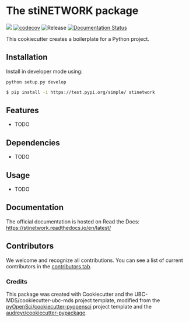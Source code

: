# The stiNETWORK package


![](https://github.com/stinefm/stinetwork/workflows/build/badge.svg) [![codecov](https://codecov.io/gh/stinefm/stinetwork/branch/main/graph/badge.svg)](https://codecov.io/gh/stinefm/stinetwork) ![Release](https://github.com/stinefm/stinetwork/workflows/Release/badge.svg) [![Documentation Status](https://readthedocs.org/projects/stinetwork/badge/?version=latest)](https://stinetwork.readthedocs.io/en/latest/?badge=latest)

This cookiecutter creates a boilerplate for a Python project.

## Installation

Install in developer mode using:

```
python setup.py develop
```

```bash
$ pip install -i https://test.pypi.org/simple/ stinetwork
```

## Features

- TODO

## Dependencies

- TODO

## Usage

- TODO

## Documentation

The official documentation is hosted on Read the Docs: https://stinetwork.readthedocs.io/en/latest/

## Contributors

We welcome and recognize all contributions. You can see a list of current contributors in the [contributors tab](https://github.com/stinefm/stinetwork/graphs/contributors).

### Credits

This package was created with Cookiecutter and the UBC-MDS/cookiecutter-ubc-mds project template, modified from the [pyOpenSci/cookiecutter-pyopensci](https://github.com/pyOpenSci/cookiecutter-pyopensci) project template and the [audreyr/cookiecutter-pypackage](https://github.com/audreyr/cookiecutter-pypackage).

